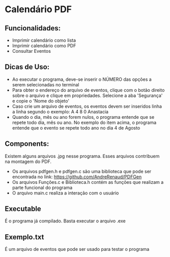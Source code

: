 # Calendário PDF

## Funcionalidades:
  - Imprimir calendário como lista
  - Imprimir calendário como PDF
  - Consultar Eventos
  
## Dicas de Uso:
  - Ao executar o programa, deve-se inserir o NÚMERO das opções a serem selecionadas no terminal
  - Para obter o endereço do arquivo de eventos, clique com o botão direito sobre o arquivo e clique em propriedades. Selecione a aba 'Segurança' e copie o 'Nome do objeto'
  - Caso crie um arquivo de eventos, os eventos devem ser inseridos linha a linha segundo o exemplo: A 4 8 0 Anastacia
  - Quando o dia, mês ou ano forem nulos, o programa entende que se repete todo dia, mês ou ano. No exemplo do item acima, o programa entende que o evento se repete todo ano no dia 4 de Agosto
 
 ## Components:
   Existem alguns arquivos .jpg nesse programa. Esses arquivos contribuem na montagem do PDF.
   - Os arquivos pdfgen.h e pdfgen.c são uma biblioteca que pode ser encontrada no link: https://github.com/AndreRenaud/PDFGen
   - Os arquivos Funções.c e Biblioteca.h contém as funções que realizam a parte funcional do programa
   - O arquivo main.c realiza a interação com o usuário
    
## Executable
  É o programa já compilado. Basta executar o arquivo .exe
  
## Exemplo.txt
  É um arquivo de eventos que pode ser usado para testar o programa
